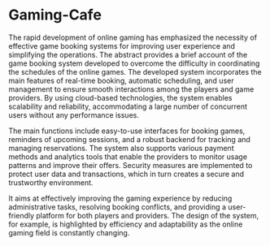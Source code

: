 # Gaming-Cafe

  The rapid development of online gaming has emphasized the necessity of effective game booking systems for improving user experience and simplifying the operations. The abstract provides a brief account of the game booking system developed to overcome the difficulty in coordinating the schedules of the online games. The developed system incorporates the main features of real-time booking, automatic scheduling, and user management to ensure smooth interactions among the players and game providers. By using cloud-based technologies, the system enables scalability and reliability, accommodating a large number of concurrent users without any performance issues.

  The main functions include easy-to-use interfaces for booking games, reminders of upcoming sessions, and a robust backend for tracking and managing reservations. The system also supports various payment methods and analytics tools that enable the providers to monitor usage patterns and improve their offers. Security measures are implemented to protect user data and transactions, which in turn creates a secure and trustworthy environment.

  It aims at effectively improving the gaming experience by reducing administrative tasks, resolving booking conflicts, and providing a user-friendly platform for both players and providers. The design of the system, for example, is highlighted by efficiency and adaptability as the online gaming field is constantly changing.
